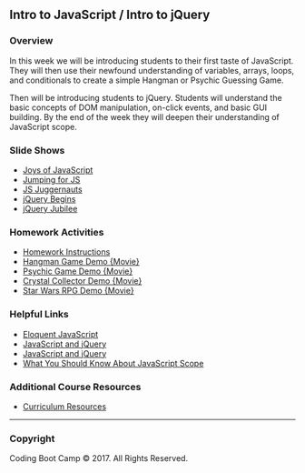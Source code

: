 ## Intro to JavaScript / Intro to jQuery

### Overview

In this week we will be introducing students to their first taste of JavaScript. They will then use their newfound understanding of variables, arrays, loops, and conditionals to create a simple Hangman or Psychic Guessing Game.

Then will be introducing students to jQuery. Students will understand the basic concepts of DOM manipulation, on-click events, and basic GUI building. By the end of the week they will deepen their understanding of JavaScript scope.

### Slide Shows

* [Joys of JavaScript](01-Day/SlideShow)
* [Jumping for JS](02-Day/SlideShow)
* [JS Juggernauts](03-Day/SlideShow)
* [jQuery Begins](04-Day/SlideShow)
* [jQuery Jubilee](05-Day/SlideShow)

### Homework Activities

* [Homework Instructions](../../../01-Class-Content/03-javascript/02-Homework/Instructions)
* [Hangman Game Demo {Movie}](../../../01-Class-Content/03-javascript/02-Homework/Instructions/hangman-game-demo.mov)
* [Psychic Game Demo {Movie}](../../../01-Class-Content/03-javascript/02-Homework/Instructions/psychic-game-demo.mov)
* [Crystal Collector Demo {Movie}](../../../01-Class-Content/04-jquery/02-Homework/Instructions/homework_demos/crystalsCollector_demo.mp4)
* [Star Wars RPG Demo {Movie}](../../../01-Class-Content/04-jquery/02-Homework/Instructions/homework_demos/starwars_demo.mp4)

### Helpful Links

* [Eloquent JavaScript](http://eloquentjavascript.net/)
* [JavaScript and jQuery](http://www.amazon.com/JavaScript-JQuery-Interactive-Front-End-Development/dp/1118531647/ref=sr_1_1?s=books&ie=UTF8&qid=1460751938&sr=1-1)
* [JavaScript and jQuery](http://www.amazon.com/JavaScript-JQuery-Interactive-Front-End-Development/dp/1118531647/ref=sr_1_1?s=books&ie=UTF8&qid=1460751938&sr=1-1)
* [What You Should Know About JavaScript Scope](https://spin.atomicobject.com/2014/10/20/javascript-scope-closures/)

### Additional Course Resources

* [Curriculum Resources](https://github.com/coding-boot-camp/curriculum-resources)

- - -

### Copyright

Coding Boot Camp © 2017. All Rights Reserved.
